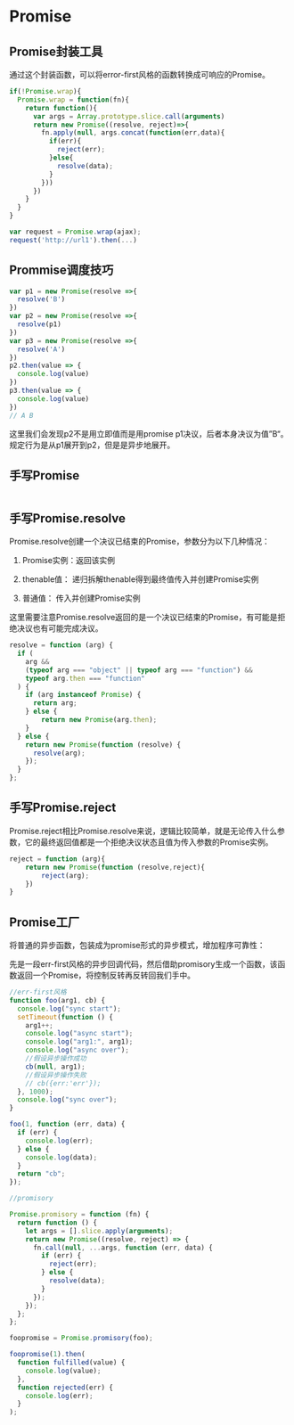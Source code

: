 # Promise

## Promise封装工具

通过这个封装函数，可以将error-first风格的函数转换成可响应的Promise。

```js
if(!Promise.wrap){
  Promise.wrap = function(fn){
    return function(){
      var args = Array.prototype.slice.call(arguments)
      return new Promise((resolve, reject)=>{
        fn.apply(null, args.concat(function(err,data){
          if(err){
            reject(err);
          }else{
            resolve(data);
          }
        }))
      })
    }
  }
}

var request = Promise.wrap(ajax);
request('http://url1').then(...)
```

## Prommise调度技巧

```js
var p1 = new Promise(resolve =>{
  resolve('B')
})
var p2 = new Promise(resolve =>{
  resolve(p1)
})
var p3 = new Promise(resolve =>{
  resolve('A')
})
p2.then(value => {
  console.log(value)
})
p3.then(value => {
  console.log(value)
})
// A B
```

这里我们会发现p2不是用立即值而是用promise p1决议，后者本身决议为值”B“。规定行为是从p1展开到p2，但是是异步地展开。

## 手写Promise

```js

```

## 手写Promise.resolve

Promise.resolve创建一个决议已结束的Promise，参数分为以下几种情况：

1. Promise实例：返回该实例

2. thenable值： 递归拆解thenable得到最终值传入并创建Promise实例

3. 普通值： 传入并创建Promise实例

这里需要注意Promise.resolve返回的是一个决议已结束的Promise，有可能是拒绝决议也有可能完成决议。

```js
resolve = function (arg) {
  if (
    arg &&
    (typeof arg === "object" || typeof arg === "function") &&
    typeof arg.then === "function"
  ) {
    if (arg instanceof Promise) {
      return arg;
    } else {
        return new Promise(arg.then);
    }
  } else {
    return new Promise(function (resolve) {
      resolve(arg);
    });
  }
};
```

## 手写Promise.reject

Promise.reject相比Promise.resolve来说，逻辑比较简单，就是无论传入什么参数，它的最终返回值都是一个拒绝决议状态且值为传入参数的Promise实例。

```js
reject = function (arg){
    return new Promise(function (resolve,reject){
        reject(arg);
    })
}
```

## Promise工厂

将普通的异步函数，包装成为promise形式的异步模式，增加程序可靠性：

先是一段err-first风格的异步回调代码，然后借助promisory生成一个函数，该函数返回一个Promise，将控制反转再反转回我们手中。

```js
//err-first风格
function foo(arg1, cb) {
  console.log("sync start");
  setTimeout(function () {
    arg1++;
    console.log("async start");
    console.log("arg1:", arg1);
    console.log("async over");
    //假设异步操作成功
    cb(null, arg1);
    //假设异步操作失败
    // cb({err:'err'});
  }, 1000);
  console.log("sync over");
}

foo(1, function (err, data) {
  if (err) {
    console.log(err);
  } else {
    console.log(data);
  }
  return "cb";
});

//promisory

Promise.promisory = function (fn) {
  return function () {
    let args = [].slice.apply(arguments);
    return new Promise((resolve, reject) => {
      fn.call(null, ...args, function (err, data) {
        if (err) {
          reject(err);
        } else {
          resolve(data);
        }
      });
    });
  };
};

foopromise = Promise.promisory(foo);

foopromise(1).then(
  function fulfilled(value) {
    console.log(value);
  },
  function rejected(err) {
    console.log(err);
  }
);

```

